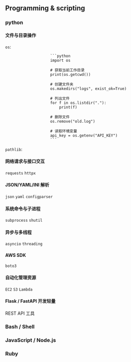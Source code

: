## Programming & scripting

### python
#### 文件与目录操作
`os`:

                        ```python
                        import os

                        # 获取当前工作目录
                        print(os.getcwd())

                        # 创建文件夹
                        os.makedirs("logs", exist_ok=True)

                        # 列出文件
                        for f in os.listdir("."):
                            print(f)

                        # 删除文件
                        os.remove("old.log")

                        # 读取环境变量
                        api_key = os.getenv("API_KEY")
                        ```

`pathlib`:

#### 网络请求与接口交互
`requests`
`httpx`

#### JSON/YAML/INI 解析
`json` 
`yaml`
`configparser` 
#### 系统命令与子进程
`subprocess`
`shutil` 
#### 异步与多线程
`asyncio`
`threading` 
#### AWS SDK 
`boto3` 
#### 自动化管理资源
`EC2`
`S3`
`Lambda` 
#### Flask / FastAPI 开发轻量 
REST API 工具




### Bash / Shell

### JavaScript / Node.js

### Ruby
